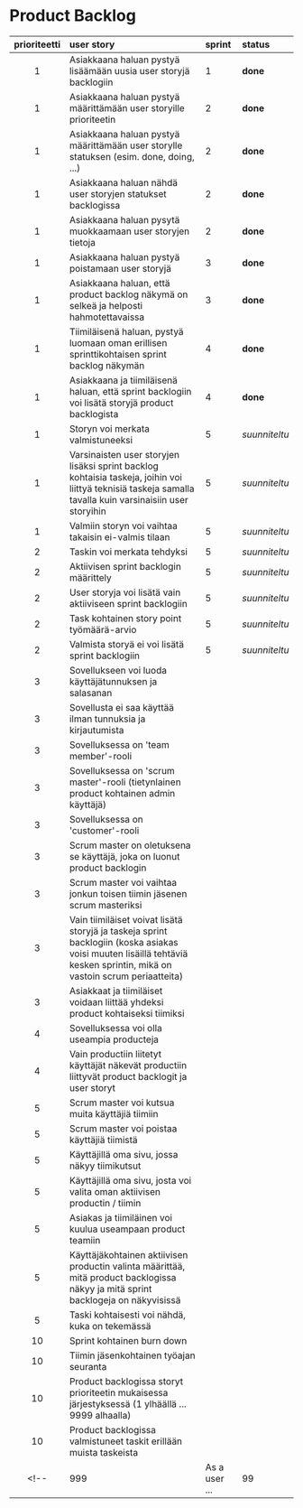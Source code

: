 # Product Backlog

| prioriteetti | user story | sprint | status |
| :-----------:|:-----------| :------| :------|
|     1        | Asiakkaana haluan pystyä lisäämään uusia user storyjä backlogiin |     1  | **done** |
|     1        | Asiakkaana haluan pystyä määrittämään user storyille prioriteetin |     2  | **done** |
|     1        | Asiakkaana haluan pystyä määrittämään user storylle statuksen (esim. done, doing, ...) |   2    | **done** |
|     1        | Asiakkaana haluan nähdä user storyjen statukset backlogissa |   2    | **done** |
|     1        | Asiakkaana haluan pysytä muokkaamaan user storyjen tietoja |   2    | **done** |
|     1        | Asiakkaana haluan pystyä poistamaan user storyjä |   3    | **done** |
|     1        | Asiakkaana haluan, että product backlog näkymä on selkeä ja helposti hahmotettavaissa |   3    | **done** |
|     1        | Tiimiläisenä haluan, pystyä luomaan oman erillisen sprinttikohtaisen sprint backlog näkymän |    4   | **done** |
|     1        | Asiakkaana ja tiimiläisenä haluan, että sprint backlogiin voi lisätä storyjä product backlogista |  4   | **done** |
|     1        | Storyn voi merkata valmistuneeksi |     5  |  _suunniteltu_  |
|     1        | Varsinaisten user storyjen lisäksi sprint backlog kohtaisia taskeja, joihin voi liittyä teknisiä taskeja samalla tavalla kuin varsinaisiin user storyihin |     5  | _suunniteltu_   |
|     1        | Valmiin storyn voi vaihtaa takaisin ei-valmis tilaan |   5    | _suunniteltu_  |
|    2         | Taskin voi merkata tehdyksi |      5 |  _suunniteltu_ |
|     2      | Aktiivisen sprint backlogin määrittely |    5  | _suunniteltu_ |
|     2      | User storyja voi lisätä vain aktiiviseen sprint backlogiin |   5   | _suunniteltu_ |
|    2        | Task kohtainen story point työmäärä-arvio |    5  | _suunniteltu_ |
|     2        | Valmista storyä ei voi lisätä sprint backlogiin |    5   | _suunniteltu_ |
|     3      | Sovellukseen voi luoda käyttäjätunnuksen ja salasanan |        |         |
|     3      | Sovellusta ei saa käyttää ilman tunnuksia ja kirjautumista |        |         |
|     3      | Sovelluksessa on 'team member'-rooli |        |         |
|     3      | Sovelluksessa on 'scrum master'-rooli (tietynlainen product kohtainen admin käyttäjä) |        |         |
|     3      | Sovelluksessa on 'customer'-rooli |        |         |
|     3      | Scrum master on oletuksena se käyttäjä, joka on luonut product backlogin |        |         |
|     3      | Scrum master voi vaihtaa jonkun toisen tiimin jäsenen scrum masteriksi |        |         |
|     3      | Vain tiimiläiset voivat lisätä storyjä ja taskeja sprint backlogiin (koska asiakas voisi muuten lisäillä tehtäviä kesken sprintin, mikä on vastoin scrum periaatteita) |        |         |
|     3      | Asiakkaat ja tiimiläiset voidaan liittää yhdeksi product kohtaiseksi tiimiksi |        |         |
|     4      | Sovelluksessa voi olla useampia producteja |        |         |
|     4      | Vain productiin liitetyt käyttäjät näkevät productiin liittyvät product backlogit ja user storyt |        |         |
|     5      | Scrum master voi kutsua muita käyttäjiä tiimiin |        |         |
|     5      | Scrum master voi poistaa käyttäjiä tiimistä |        |         |
|     5      | Käyttäjillä oma sivu, jossa näkyy tiimikutsut |        |         |
|     5      | Käyttäjillä oma sivu, josta voi valita oman aktiivisen productin / tiimin |        |         |
|     5      | Asiakas ja tiimiläinen voi kuulua useampaan product teamiin |        |         |
|     5      | Käyttäjäkohtainen aktiivisen productin valinta määrittää, mitä product backlogissa näkyy ja mitä sprint backlogeja on näkyvisissä |        |         |
|    5         | Taski kohtaisesti voi nähdä, kuka on tekemässä |        |        |
|    10        | Sprint kohtainen burn down |        |        |
|    10        | Tiimin jäsenkohtainen työajan seuranta |        |        |
|     10        | Product backlogissa storyt prioriteetin mukaisessa järjestyksessä (1 ylhäällä ... 9999 alhaalla) |        |         |
|     10        | Product backlogissa valmistuneet taskit erillään muista taskeista |        |         |
<!-- | 999 | As a user ...| 99 | ei-aloitettu | -->